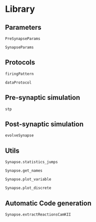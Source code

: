 # Library

## Parameters

```@docs
PreSynapseParams
```

```@docs
SynapseParams
```

## Protocols

```@docs
firingPattern
```

```@docs
dataProtocol
```

## Pre-synaptic simulation

```@docs
stp
```

## Post-synaptic simulation

```@docs
evolveSynapse
```

## Utils

```@docs
Synapse.statistics_jumps
```

```@docs
Synapse.get_names
```

```@docs
Synapse.plot_variable
```

```@docs
Synapse.plot_discrete
```

## Automatic Code generation

```@docs
Synapse.extractReactionsCamKII
```
